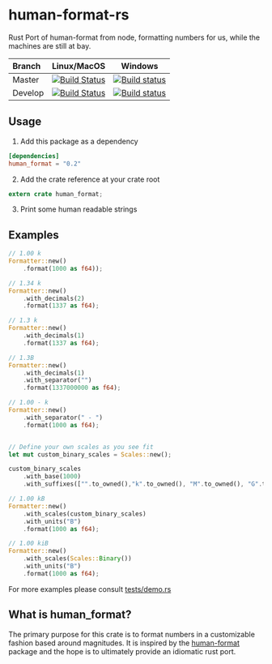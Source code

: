 # human-format-rs

Rust Port of human-format from node, formatting numbers for us, while the machines are still at bay.

| Branch | Linux/MacOS | Windows |
| :-- | :--: | :--: |
| Master  | [![Build Status](https://travis-ci.org/BobGneu/human-format-rs.svg?branch=master)](https://travis-ci.org/BobGneu/human-format-rs)  |  [![Build status](https://ci.appveyor.com/api/projects/status/jarar20r4wucmmec/branch/master?svg=true)](https://ci.appveyor.com/project/BobGneu/human-format-rs/branch/master) |
| Develop | [![Build Status](https://travis-ci.org/BobGneu/human-format-rs.svg?branch=develop)](https://travis-ci.org/BobGneu/human-format-rs) | [![Build status](https://ci.appveyor.com/api/projects/status/jarar20r4wucmmec/branch/develop?svg=true)](https://ci.appveyor.com/project/BobGneu/human-format-rs/branch/develop) |

## Usage

1. Add this package as a dependency

```toml
[dependencies]
human_format = "0.2"
```

2. Add the crate reference at your crate root

```rust
extern crate human_format;
```

3. Print some human readable strings

## Examples

```rust 
// 1.00 k
Formatter::new()
    .format(1000 as f64)); 

// 1.34 k
Formatter::new()
    .with_decimals(2)
    .format(1337 as f64);

// 1.3 k
Formatter::new()
    .with_decimals(1)
    .format(1337 as f64);

// 1.3B
Formatter::new()
    .with_decimals(1)
    .with_separator("")
    .format(1337000000 as f64);

// 1.00 - k
Formatter::new()
    .with_separator(" - ")
    .format(1000 as f64);


// Define your own scales as you see fit
let mut custom_binary_scales = Scales::new();

custom_binary_scales
    .with_base(1000)
    .with_suffixes(["".to_owned(),"k".to_owned(), "M".to_owned(), "G".to_owned(), "T".to_owned(), "P".to_owned(), "E".to_owned(), "Z".to_owned(), "Y".to_owned()].to_vec());

// 1.00 kB
Formatter::new()
    .with_scales(custom_binary_scales)
    .with_units("B")
    .format(1000 as f64);

// 1.00 kiB
Formatter::new()
    .with_scales(Scales::Binary())
    .with_units("B")
    .format(1000 as f64);
```

For more examples please consult [tests/demo.rs](https://github.com/BobGneu/human-format-rs/blob/master/tests/demo.rs)

## What is human_format?

The primary purpose for this crate is to format numbers in a customizable fashion based around magnitudes. It is inspired by the [human-format](https://www.npmjs.com/package/human-format) package and the hope is to ultimately provide an idiomatic rust port. 
